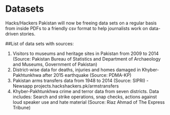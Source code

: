 # Datasets

Hacks/Hackers Pakistan will now be freeing data sets on a regular basis from inside PDFs to a friendly csv format to help journalists work on data-driven stories.

##List of data sets with sources:

1. Visitors to museums and heritage sites in Pakistan from 2009 to 2014 (Source: Pakistan Bureau of Statistics and Department of Archaeology and Museums, Government of Pakistan)
2. District-wise data for deaths, injuries and homes damaged in Khyber-Pakhtunkhwa after 2015 earthquake (Source: PDMA-KP)
3. Pakistan arms transfers data from 1948 to 2014 (Source: SIPRI) - Newsapp projects.hackshackers.pk/armstransfers
4. Khyber-Pakhtunkhwa crime and terror data from seven districts. Data includes: Search and strike operations, snap checks, actions against loud speaker use and hate material (Source: Riaz Ahmad of The Express Tribune)

